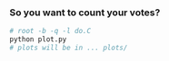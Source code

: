 ### So you want to count your votes?
```bash
# root -b -q -l do.C
python plot.py
# plots will be in ... plots/
```

